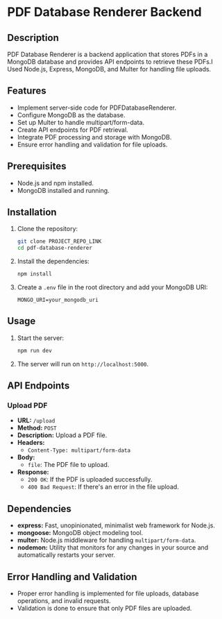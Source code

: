 # PDF Database Renderer Backend

## Description
PDF Database Renderer is a backend application that stores PDFs in a MongoDB database and provides API endpoints to retrieve these PDFs.I Used Node.js, Express, MongoDB, and Multer for handling file uploads.

## Features
- Implement server-side code for PDFDatabaseRenderer.
- Configure MongoDB as the database.
- Set up Multer to handle multipart/form-data.
- Create API endpoints for PDF retrieval.
- Integrate PDF processing and storage with MongoDB.
- Ensure error handling and validation for file uploads.

## Prerequisites
- Node.js and npm installed.
- MongoDB installed and running.

## Installation

1. Clone the repository:
    ```sh
    git clone PROJECT_REPO_LINK
    cd pdf-database-renderer
    ```

2. Install the dependencies:
    ```sh
    npm install
    ```

3. Create a `.env` file in the root directory and add your MongoDB URI:
    ```env
    MONGO_URI=your_mongodb_uri
    ```

## Usage

1. Start the server:
    ```sh
    npm run dev
    ```

2. The server will run on `http://localhost:5000`.

## API Endpoints

### Upload PDF
- **URL:** `/upload`
- **Method:** `POST`
- **Description:** Upload a PDF file.
- **Headers:**
    - `Content-Type: multipart/form-data`
- **Body:**
    - `file`: The PDF file to upload.
- **Response:**
    - `200 OK`: If the PDF is uploaded successfully.
    - `400 Bad Request`: If there's an error in the file upload.


## Dependencies

- **express:** Fast, unopinionated, minimalist web framework for Node.js.
- **mongoose:** MongoDB object modeling tool.
- **multer:** Node.js middleware for handling `multipart/form-data`.
- **nodemon:** Utility that monitors for any changes in your source and automatically restarts your server.

## Error Handling and Validation

- Proper error handling is implemented for file uploads, database operations, and invalid requests.
- Validation is done to ensure that only PDF files are uploaded.




